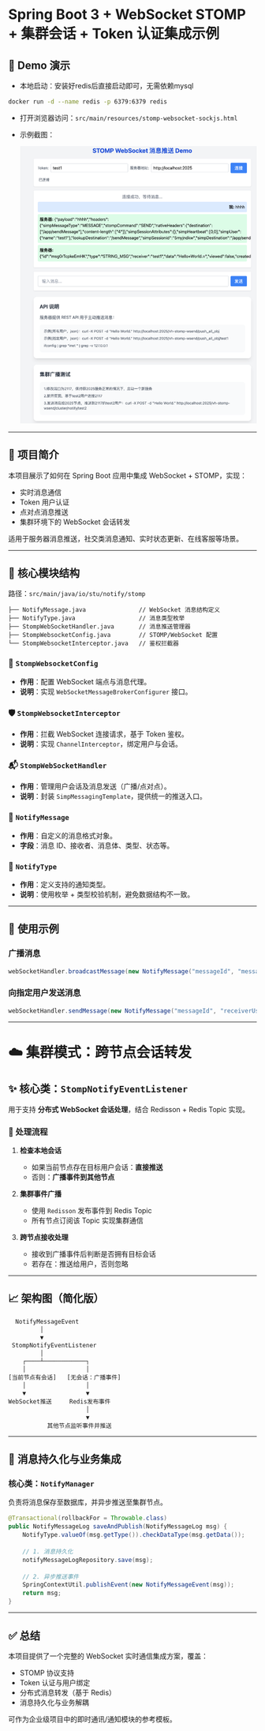 # Spring Boot 3 + WebSocket STOMP + 集群会话 + Token 认证集成示例

## 🔧 Demo 演示

* 本地启动：安装好redis后直接启动即可，无需依赖mysql
```bash
docker run -d --name redis -p 6379:6379 redis
```
* 打开浏览器访问：`src/main/resources/stomp-websocket-sockjs.html`
* 示例截图：

  ![img.png](img.png)

---

## 📖 项目简介

本项目展示了如何在 Spring Boot 应用中集成 WebSocket + STOMP，实现：

* 实时消息通信
* Token 用户认证
* 点对点消息推送
* 集群环境下的 WebSocket 会话转发

适用于服务器消息推送，社交类消息通知、实时状态更新、在线客服等场景。

---

## 🧱 核心模块结构

路径：`src/main/java/io/stu/notify/stomp`

```
├── NotifyMessage.java               // WebSocket 消息结构定义
├── NotifyType.java                  // 消息类型枚举
├── StompWebSocketHandler.java       // 消息推送管理器
├── StompWebsocketConfig.java        // STOMP/WebSocket 配置
└── StompWebsocketInterceptor.java   // 鉴权拦截器
```

### 🔌 `StompWebsocketConfig`

* **作用**：配置 WebSocket 端点与消息代理。
* **说明**：实现 `WebSocketMessageBrokerConfigurer` 接口。

### 🛡️ `StompWebsocketInterceptor`

* **作用**：拦截 WebSocket 连接请求，基于 Token 鉴权。
* **说明**：实现 `ChannelInterceptor`，绑定用户与会话。

### 📬 `StompWebSocketHandler`

* **作用**：管理用户会话及消息发送（广播/点对点）。
* **说明**：封装 `SimpMessagingTemplate`，提供统一的推送入口。

### 💬 `NotifyMessage`

* **作用**：自定义的消息格式对象。
* **字段**：消息 ID、接收者、消息体、类型、状态等。

### 🧾 `NotifyType`

* **作用**：定义支持的通知类型。
* **说明**：使用枚举 + 类型校验机制，避免数据结构不一致。

---

## 🚀 使用示例

### 广播消息

```java
webSocketHandler.broadcastMessage(new NotifyMessage("messageId", "messageData"));
```

### 向指定用户发送消息

```java
webSocketHandler.sendMessage(new NotifyMessage("messageId", "receiverUserId", "messageData"));
```

---

# ☁️ 集群模式：跨节点会话转发

## ✨ 核心类：`StompNotifyEventListener`

用于支持 **分布式 WebSocket 会话处理**，结合 Redisson + Redis Topic 实现。

### 📌 处理流程

1. **检查本地会话**

    * 如果当前节点存在目标用户会话：**直接推送**
    * 否则：**广播事件到其他节点**

2. **集群事件广播**

    * 使用 `Redisson` 发布事件到 Redis Topic
    * 所有节点订阅该 Topic 实现集群通信

3. **跨节点接收处理**

    * 接收到广播事件后判断是否拥有目标会话
    * 若存在：推送给用户，否则忽略

---

## 📈 架构图（简化版）

```
  NotifyMessageEvent
         │
         ▼
 StompNotifyEventListener
         │
    ┌────┴────────────┐
    │                 │
[当前节点有会话]   [无会话：广播事件]
    │                 │
    ▼                 ▼
WebSocket推送     Redis发布事件
                      │
                      ▼
           其他节点监听事件并推送
```

---

## 💾 消息持久化与业务集成

### 核心类：`NotifyManager`

负责将消息保存至数据库，并异步推送至集群节点。

```java
@Transactional(rollbackFor = Throwable.class)
public NotifyMessageLog saveAndPublish(NotifyMessageLog msg) {
    NotifyType.valueOf(msg.getType()).checkDataType(msg.getData());

    // 1. 消息持久化
    notifyMessageLogRepository.save(msg);

    // 2. 异步推送事件
    SpringContextUtil.publishEvent(new NotifyMessageEvent(msg));
    return msg;
}
```

---

## ✅ 总结

本项目提供了一个完整的 WebSocket 实时通信集成方案，覆盖：

* STOMP 协议支持
* Token 认证与用户绑定
* 分布式消息转发（基于 Redis）
* 消息持久化与业务解耦

可作为企业级项目中的即时通讯/通知模块的参考模板。
